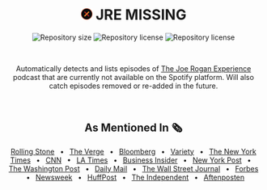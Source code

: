 <div align="center" text-align="center">

#  <img height="23px" width="23px" padding="5px" src="./client/public/favicon.png" alt="JRE MISSING LOGO" /> JRE MISSING


<p>
  <img alt="Repository size" src="https://img.shields.io/github/repo-size/HenB13/jre-missing?color=#ee7d2c">
  <img alt="Repository license" src="https://img.shields.io/github/license/HenB13/jre-missing?color=#ee7d2c">
  <img alt="Repository license" src="https://img.shields.io/static/v1?label=sauna+temp&message=200F&color=#ee7d2c">
  
</p>

&#xa0;
  
Automatically detects and lists episodes of [The Joe Rogan Experience](https://open.spotify.com/show/4rOoJ6Egrf8K2IrywzwOMk) podcast that are currently not available on the Spotify platform. Will also catch episodes removed or re-added in the future.

&#xa0;

## As Mentioned In 🗞️

<a href="https://www.rollingstone.com/culture/culture-news/spotify-removes-joe-rogan-experience-podcast-episodes-1295727/">Rolling Stone</a> 
 &#8226;  <a href="https://www.theverge.com/22918697/joe-rogan-experience-podcast-episodes-disappear-controversy">The Verge</a> 
 &#8226;  <a href="https://www.bloomberg.com/opinion/articles/2022-02-08/peloton-s-ceo-has-had-enough">Bloomberg</a> 
 &#8226;  <a href="https://variety.com/2022/digital/news/spotify-removes-joe-rogan-episodes-n-word-1235172972/">Variety</a> 
 &#8226;  <a href="https://www.nytimes.com/2022/02/05/arts/music/joe-rogan-spotify-apology-slur.html">The New York Times</a> 
 &#8226;  <a href="https://edition.cnn.com/2022/02/05/media/joe-rogan-racial-slur-apology-india-arie/index.html">CNN</a> 
 &#8226;  <a href="https://www.latimes.com/entertainment-arts/story/2022-02-05/joe-rogan-apologizes-for-using-n-word?utm_source=pocket_mylist">LA Times</a> 
 &#8226;  <a href="https://www.businessinsider.com/spotify-deletes-70-joe-rogan-podcast-episodes-including-alex-jones-2022-2?r=US&IR=T">Business Insider</a> 
 &#8226;  <a href="https://nypost.com/2022/02/05/spotify-has-removed-over-100-episodes-of-joe-rogans-podcast/">New York Post</a> 
 &#8226;  <a href="https://www.washingtonpost.com/arts-entertainment/2022/02/06/spotify-joe-rogan-podcast-removed/">The Washington Post</a>
 &#8226;  <a href="https://www.dailymail.co.uk/news/article-10479127/Spotify-purges-70-Joe-Rogan-episodes-defiant-host-returns-airwaves-Says-lockdowns-dont-work.html">Daily Mail</a> 
 &#8226;  <a href="https://www.wsj.com/articles/joe-rogan-racial-slur-spotify-11644275660">The Wall Street Journal</a> 
 &#8226;  <a href="https://www.forbes.com/sites/lisakim/2022/02/05/spotify-pulls-more-than-110-episodes-of-joe-rogans-podcast/?sh=79b42a5d1539">Forbes</a> 
 &#8226;  <a href="https://www.newsweek.com/spotify-draws-line-between-slurs-covid-removing-some-joe-rogan-episodes-1676887">Newsweek</a> 
 &#8226;  <a href="https://www.huffpost.com/entry/joe-rogan-experience-episodes-removed-spotify_n_61fef043e4b0f8a1b8453a83">HuffPost</a> 
 &#8226;  <a href="https://www.independent.co.uk/arts-entertainment/music/news/joe-rogan-podcast-episodes-removed-b2009035.html">The Independent</a> 
 &#8226;  <a href="https://www.aftenposten.no/kultur/i/RrnjjW/joe-rogan-ber-om-unnskyldning-for-aa-ha-brukt-n-ordet-i-sin-podkast">Aftenposten</a>

</div>